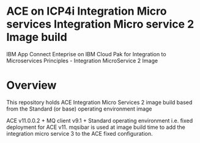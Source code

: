 # ACE on ICP4i Integration Micro services Integration Micro service 2 Image build

IBM App Connect Enteprise on IBM Cloud Pak for Integration to Microservices Principles - Integration MicroService 2 Image



# Overview

This repository holds ACE Integration Micro Services 2 image build based from the Standard (or base) operating environment image

ACE v11.0.0.2 + MQ client v9.1 + Standard operating environment i.e. fixed deployment for ACE v11.
mqsibar is used at image build time to add the integration micro service 3 to the ACE fixed configuration.


